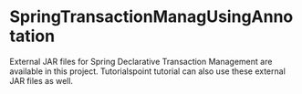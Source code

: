 # SpringTransactionManagUsingAnnotation



External JAR files for Spring Declarative Transaction Management are available in this project. Tutorialspoint tutorial can also use these external JAR files as well.
